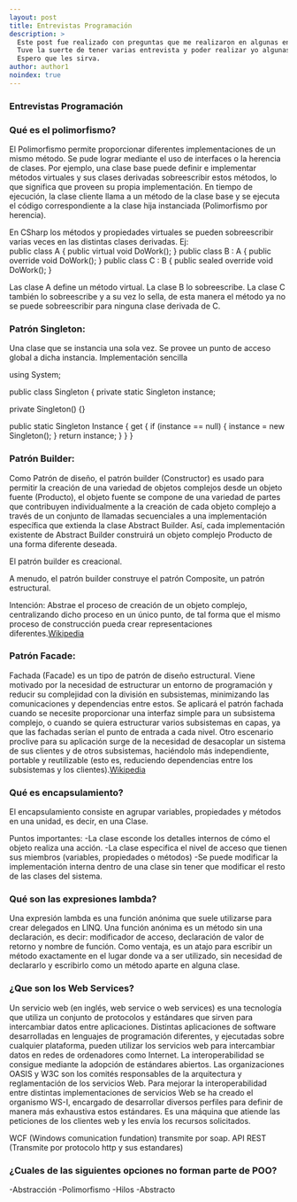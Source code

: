 ```yaml
---
layout: post
title: Entrevistas Programación
description: >
  Este post fue realizado con preguntas que me realizaron en algunas entrevistas y otras que les realizaron a algunos amigos. El objetivo de este post es refrescar algunos conocimientos que vamos perdiendo y por otra parte si es que nunca escuchaste algún de estos conceptos que los puedas aprender e implementar en tu trabajo.
  Tuve la suerte de tener varias entrevista y poder realizar yo algunas entrevistas, creo que lo más importante al margen del puesto a aspirar es poder llevarte algún aprendizaje nuevo, tanto del lado del entrevistado como del entrevistador.
  Espero que les sirva.
author: author1
noindex: true
---
```


### Entrevistas Programación

###  Qué es el polimorfismo?
El Polimorfismo permite proporcionar diferentes implementaciones de un mismo método. 
Se pude lograr mediante el uso de interfaces o la herencia de clases. Por ejemplo, una clase base puede definir e implementar métodos virtuales y sus clases derivadas sobreescribir estos métodos, lo que significa que proveen su propia implementación. En tiempo de ejecución, la clase cliente llama a un método de la clase base y se ejecuta el código correspondiente a la clase hija instanciada (Polimorfismo por herencia).

En CSharp los métodos y propiedades virtuales se pueden sobreescribir varias veces en las distintas clases derivadas. 
Ej:       
public class A
{
	public virtual void DoWork();
}
public class B : A
{
	public override void DoWork();
}
public class C : B
{
	public sealed override void DoWork();
}

Las clase A define un método virtual. La clase B lo sobreescribe. La clase C también lo sobreescribe y a su vez lo sella, de esta manera el método ya no se puede sobreescribir para ninguna clase derivada de C.

### Patrón Singleton:
Una clase que se instancia una sola vez. Se provee un punto de acceso global a dicha instancia.
Implementación sencilla 

using System;

public class Singleton
{
   private static Singleton instance;

   private Singleton() {}

   public static Singleton Instance
   {
      get 
      {
         if (instance == null)
         {
            instance = new Singleton();
         }
         return instance;
      }
   }
}


### Patrón Builder:
Como Patrón de diseño, el patrón builder (Constructor) es usado para permitir la creación de una variedad de objetos complejos desde un objeto fuente (Producto), el objeto fuente se compone de una variedad de partes que contribuyen individualmente a la creación de cada objeto complejo a través de un conjunto de llamadas secuenciales a una implementación específica que extienda la clase Abstract Builder. Así, cada implementación existente de Abstract Builder construirá un objeto complejo Producto de una forma diferente deseada.

El patrón builder es creacional.

A menudo, el patrón builder construye el patrón Composite, un patrón estructural.

Intención: Abstrae el proceso de creación de un objeto complejo, centralizando dicho proceso en un único punto, de tal forma que el mismo proceso de construcción pueda crear representaciones diferentes.[Wikipedia](https://es.wikipedia.org/wiki/Builder_(patr%C3%B3n_de_dise%C3%B1o))

### Patrón Facade:
Fachada (Facade) es un tipo de patrón de diseño estructural. Viene motivado por la necesidad de estructurar un entorno de programación y reducir su complejidad con la división en subsistemas, minimizando las comunicaciones y dependencias entre estos.
Se aplicará el patrón fachada cuando se necesite proporcionar una interfaz simple para un subsistema complejo, o cuando se quiera estructurar varios subsistemas en capas, ya que las fachadas serían el punto de entrada a cada nivel. Otro escenario proclive para su aplicación surge de la necesidad de desacoplar un sistema de sus clientes y de otros subsistemas, haciéndolo más independiente, portable y reutilizable (esto es, reduciendo dependencias entre los subsistemas y los clientes).[Wikipedia](https://es.wikipedia.org/wiki/Facade_(patr%C3%B3n_de_dise%C3%B1o))

### Qué es encapsulamiento?
El encapsulamiento consiste en agrupar variables, propiedades y métodos en una unidad, es decir, en una Clase. 

Puntos importantes: 
-La clase esconde los detalles internos de cómo el objeto realiza una acción.
-La clase especifica el nivel de acceso que tienen sus miembros (variables, propiedades o métodos) 
-Se puede modificar la implementación interna dentro de una clase sin tener que modificar el resto de las clases del sistema.

### Qué son las expresiones lambda?
Una expresión lambda es una función anónima que suele utilizarse para crear delegados en LINQ. Una función anónima es un método sin una declaración, es decir:  modificador de acceso, declaración de valor de retorno y nombre de función.
Como ventaja, es un atajo para escribir un método exactamente en el lugar donde va a ser utilizado, sin necesidad de declararlo y escribirlo como un método aparte en alguna clase.


### ¿Que son los Web Services?
Un servicio web (en inglés, web service o web services) es una tecnología que utiliza un conjunto de protocolos y estándares que sirven para intercambiar datos entre aplicaciones. Distintas aplicaciones de software desarrolladas en lenguajes de programación diferentes, y ejecutadas sobre cualquier plataforma, pueden utilizar los servicios web para intercambiar datos en redes de ordenadores como Internet. La interoperabilidad se consigue mediante la adopción de estándares abiertos. Las organizaciones OASIS y W3C son los comités responsables de la arquitectura y reglamentación de los servicios Web. Para mejorar la interoperabilidad entre distintas implementaciones de servicios Web se ha creado el organismo WS-I, encargado de desarrollar diversos perfiles para definir de manera más exhaustiva estos estándares. Es una máquina que atiende las peticiones de los clientes web y les envía los recursos solicitados.

WCF (Windows comunication fundation) transmite por soap.
API REST (Transmite por protocolo http y sus estandares)

 ### ¿Cuales de las siguientes opciones no forman parte de POO?
-Abstracción
-Polimorfismo
-Hilos
-Abstracto

